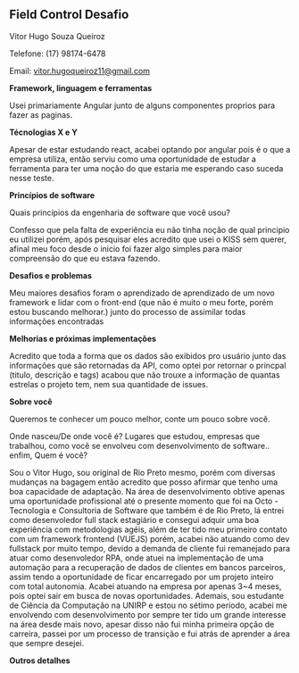 ## Field Control Desafio

Vitor Hugo Souza Queiroz

Telefone: (17) 98174-6478

Email: vitor.hugoqueiroz11@gmail.com

**Framework, linguagem e ferramentas**

Usei primariamente Angular junto de alguns componentes proprios para fazer as paginas.

**Técnologias X e Y**

Apesar de estar estudando react, acabei optando por angular pois é o que a empresa utiliza, então serviu como uma oportunidade de estudar a ferramenta para ter uma noção do que estaria me esperando caso suceda nesse teste.

**Princípios de software**

Quais princípios da engenharia de software que você usou?

Confesso que pela falta de experiência eu não tinha noção de qual principio eu utilizei porém, após pesquisar eles acredito que usei o KISS sem querer, afinal meu foco desde o inicio foi fazer algo simples para maior compreensão do que eu estava fazendo.

**Desafios e problemas**

Meu maiores desafios foram o aprendizado de aprendizado de um novo framework e lidar com o front-end (que não é muito o meu forte, porém estou buscando melhorar.) junto do processo de assimilar todas informações encontradas

**Melhorias e próximas implementações**


Acredito que toda a forma que os dados são exibidos pro usuário junto das informações que são retornadas da API, como optei por retornar o princpal (titulo, descrição e tags) acabou que não trouxe a informação de quantas estrelas o projeto tem, nem sua quantidade de issues.

**Sobre você**

Queremos te conhecer um pouco melhor, conte um pouco sobre você.

Onde nasceu/De onde você é? Lugares que estudou, empresas que trabalhou, como você se envolveu com desenvolvimento de software.. enfim, Quem é você?

Sou o Vitor Hugo, sou original de Rio Preto mesmo, porém com diversas mudanças na bagagem então acredito que posso afirmar que tenho uma boa capacidade de adaptação. Na área de desenvolvimento obtive apenas uma oportunidade profissional até o presente momento que foi na Octo - Tecnologia e Consultoria de Software que também é de Rio Preto, lá entrei como desenvoledor full stack estagiário e consegui adquir uma boa experiência com metodologias agéis, além de ter tido meu primeiro contato com um framework frontend (VUEJS) porém, acabei não atuando como dev fullstack por muito tempo, devido a demanda de cliente fui remanejado para atuar como desenvoledor RPA, onde atuei na implementação de uma automação para a recuperação de dados de clientes em bancos parceiros, assim tendo a oportunidade de ficar encarregado por um projeto inteiro com total autonomia. Acabei atuando na empresa por apenas 3~4 meses, pois optei sair em busca de novas oportunidades. Ademais, sou estudante de Ciência da Computação na UNIRP e estou no sétimo periodo, acabei me envolvendo com desenvolvimento por sempre ter tido um grande interesse na área desde mais novo, apesar disso não fui minha primeira opção de carreira, passei por um processo de transição e fui atrás de aprender a área que sempre desejei. 

**Outros detalhes**




